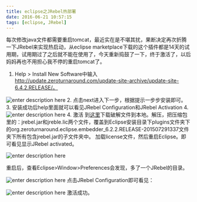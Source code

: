 ```yaml
---
title: eclipse之JRebel热部署
date: 2016-06-21 10:57:15
tags: [eclipse, JRebel]
---
```


每次修改java文件都需要重启tomcat，最近实在是不堪其扰，果断决定再次折腾一下JRebel来实现热启动，从eclipse marketplace下载的这个插件都是14天的试用期，试用期过了之后就不能在使用了，今天重新捣鼓了一下，终于激活了，以后妈妈再也不用担心我不停的重启tomcat了。
1. Help > Install New Software中输入
http://update.zeroturnaround.com/update-site-archive/update-site-6.4.2.RELEASE/。

![enter description here][1]
2. 点击next进入下一步，根据提示一步步安装即可。
3. 安装成功后help里面就可以看见JRebel Configuration和JRebel Activation
4. 
![enter description here][2]
4. 激活
到[这里][3]下载破解文件到本地。解压，把压缩包里的：jrebel.jar和jreble.lic两个文件，覆盖到Eclipse安装目录下plugins文件夹下的org.zeroturnaround.eclipse.embedder_6.2.2.RELEASE-201507291337文件夹下所有包含jrebel.jar的子文件夹中。
加载license文件，然后重启Eclipse。即可看见显示JRebel activated。

![enter description here][4]

重启后，查看Eclipse>Window>Preferences会发现，多了一个JRebel的目录。

![enter description here][5]
点击JRebel Configuration即可看见：

![enter description here][6]
激活成功。


  [1]: ./images/Image%201.png "Image 1.png"
  [2]: ./images/Image%202.png "Image 2.png"
  [3]: https://github.com/chen1218chen/JRebel6.4.2Crack
  [4]: ./images/Image%203.png "Image 3.png"
  [5]: ./images/Image4.png "Image4.png"
  [6]: ./images/Image%206.png "Image 6.png"